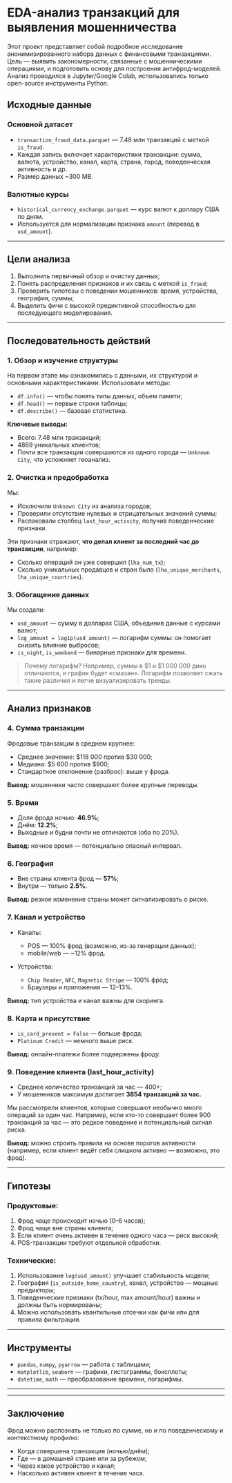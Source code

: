 # EDA-анализ транзакций для выявления мошенничества

Этот проект представляет собой подробное исследование анонимизированного набора данных с финансовыми транзакциями. Цель — выявить закономерности, связанные с мошенническими операциями, и подготовить основу для построения антифрод-моделей. Анализ проводился в Jupyter/Google Colab, использовались только open-source инструменты Python.

## Исходные данные

### Основной датасет

- `transaction_fraud_data.parquet` — 7.48 млн транзакций с меткой `is_fraud`.
- Каждая запись включает характеристики транзакции: сумма, валюта, устройство, канал, карта, страна, город, поведенческая активность и др.
- Размер данных \~300 MB.

### Валютные курсы

- `historical_currency_exchange.parquet` — курс валют к доллару США по дням.
- Используется для нормализации признака `amount` (перевод в `usd_amount`).

---

## Цели анализа

1. Выполнить первичный обзор и очистку данных;
2. Понять распределения признаков и их связь с меткой `is_fraud`;
3. Проверить гипотезы о поведении мошенников: время, устройства, география, суммы;
4. Выделить фичи с высокой предиктивной способностью для последующего моделирования.

---

## Последовательность действий

### 1. Обзор и изучение структуры

На первом этапе мы ознакомились с данными, их структурой и основными характеристиками. Использовали методы:

- `df.info()` — чтобы понять типы данных, объем памяти;
- `df.head()` — первые строки таблицы;
- `df.describe()` — базовая статистика.

**Ключевые выводы:**

- Всего: 7.48 млн транзакций;
- 4869 уникальных клиентов;
- Почти все транзакции совершаются из одного города — `Unknown City`, что усложняет геоанализ.

### 2. Очистка и предобработка

Мы:

- Исключили `Unknown City` из анализа городов;
- Проверили отсутствие нулевых и отрицательных значений суммы;
- Распаковали столбец `last_hour_activity`, получив поведенческие признаки.

Эти признаки отражают, **что делал клиент за последний час до транзакции**, например:

- Сколько операций он уже совершил (`lha_num_tx`);
- Сколько уникальных продавцов и стран было (`lha_unique_merchants`, `lha_unique_countries`).

### 3. Обогащение данных

Мы создали:

- `usd_amount` — сумму в долларах США, объединив данные с курсами валют;
- `log_amount = log1p(usd_amount)` — логарифм суммы: он помогает снизить влияние выбросов;
- `is_night`, `is_weekend` — бинарные признаки для времени.

> Почему логарифм? Например, суммы в \$1 и \$1 000 000 дико отличаются, и график будет «смазан». Логарифм позволяет сжать такие различия и легче визуализировать тренды.

---

## Анализ признаков

### 4. Сумма транзакции

Фродовые транзакции в среднем крупнее:

- Среднее значение: \$118 000 против \$30 000;
- Медиана: \$5 600 против \$900;
- Стандартное отклонение (разброс): выше у фрода.

**Вывод:** мошенники часто совершают более крупные переводы.

### 5. Время

- Доля фрода ночью: **46.9%**;
- Днём: **12.2%**;
- Выходные и будни почти не отличаются (оба по 20%).

**Вывод:** ночное время — потенциально опасный интервал.

### 6. География

- Вне страны клиента фрод — **57%**;
- Внутри — только **2.5%**.

**Вывод:** резкое изменение страны может сигнализировать о риске.

### 7. Канал и устройство

- Каналы:

  - POS — 100% фрод (возможно, из-за генерации данных);
  - mobile/web — \~12% фрод.

- Устройства:

  - `Chip Reader`, `NFC`, `Magnetic Stripe` — 100% фрод;
  - Браузеры и приложения — 12–13%.

**Вывод:** тип устройства и канал важны для скоринга.

### 8. Карта и присутствие

- `is_card_present = False` — больше фрода;
- `Platinum Credit` — немного выше риск.

**Вывод:** онлайн-платежи более подвержены фроду.

### 9. Поведение клиента (last\_hour\_activity)

- Среднее количество транзакций за час — 400+;
- У мошенников максимум достигает **3854 транзакций за час.**

Мы рассмотрели клиентов, которые совершают необычно много операций за один час. Например, если кто-то совершает более 900 транзакций за час — это редкое поведение и потенциальный сигнал риска.

**Вывод:** можно строить правила на основе порогов активности (например, если клиент ведёт себя слишком активно — возможно, это фрод).

---

## Гипотезы

### Продуктовые:

1. Фрод чаще происходит ночью (0–6 часов);
2. Фрод чаще вне страны клиента;
3. Если клиент очень активен в течение одного часа — риск высокий;
4. POS-транзакции требуют отдельной обработки.

### Технические:

1. Использование `log(usd_amount)` улучшает стабильность модели;
2. География (`is_outside_home_country`), канал, устройство — мощные предикторы;
3. Поведенческие признаки (tx/hour, max amount/hour) важны и должны быть нормированы;
4. Можно использовать квантильные отсечки как фичи или для правила фильтрации.

---

## Инструменты

- `pandas`, `numpy`, `pyarrow` — работа с таблицами;
- `matplotlib`, `seaborn` — графики, гистограммы, боксплоты;
- `datetime`, `math` — преобразование времени, логарифмы.

---

---

## Заключение

Фрод можно распознать не только по сумме, но и по поведенческому и контекстному профилю:

- Когда совершена транзакция (ночью/днём);
- Где — в домашней стране или за рубежом;
- Через какое устройство и канал;
- Насколько активен клиент в течение часа.


